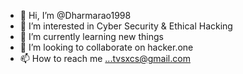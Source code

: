 - 👋 Hi, I’m @Dharmarao1998
- 👀 I’m interested in Cyber Security & Ethical Hacking 
- 🌱 I’m currently learning new things
- 💞️ I’m looking to collaborate on hacker.one 
- 📫 How to reach me ...tvsxcs@gmail.com

<!---
Dharmarao1998/Dharmarao1998 is a ✨ special ✨ repository because its `README.md` (this file) appears on your GitHub profile.
You can click the Preview link to take a look at your changes.
--->
